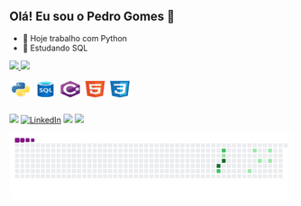 ## Olá! Eu sou o Pedro Gomes 👋

- 🔭 Hoje trabalho com Python
- 🌱 Estudando SQL

<div>
  <a href="https://github.com/p7gcomes">
  <img height="160em" src="https://github-readme-stats.vercel.app/api?username=p7gcomes&show_icons=true&theme=dracula&include_all_commits=true&count_private=true"/>
  <img height="160em" src="https://github-readme-stats.vercel.app/api/top-langs/?username=p7gcomes&layout=compact&langs_count=7&theme=dracula"/>
  </a>
</div>

<div style="display: inline_block"><br>

  <img align="center" alt="p7gcomes-Python" height="30" width="40" src="https://raw.githubusercontent.com/devicons/devicon/master/icons/python/python-original.svg">
  <img align="center" alt="p7gcomes-sqldatabase" height="30" width="40" src="https://raw.githubusercontent.com/devicons/devicon/master/icons/azuresqldatabase/azuresqldatabase-original.svg">
  <img align="center" alt="p7gcomes-Csharp" height="30" width="40" src="https://raw.githubusercontent.com/devicons/devicon/master/icons/csharp/csharp-original.svg">
  <img align="center" alt="p7gcomes-HTML" height="30" width="40" src="https://raw.githubusercontent.com/devicons/devicon/master/icons/html5/html5-original.svg">
  <img align="center" alt="p7gcomes-CSS" height="30" width="40" src="https://raw.githubusercontent.com/devicons/devicon/master/icons/css3/css3-original.svg">
  
</div>
  
  ##
 
<div>    

  <a href ="pedrosilvagomes3107@gmail.com"><img src="https://img.shields.io/badge/-Gmail-%23333?style=for-the-badge&logo=gmail&logoColor=white" target="_blank"></a>
  <a href="https://www.linkedin.com/in/pedrogomesz" target="_blank"><img src="https://img.shields.io/badge/-LinkedIn-0077B5?style=for-the-badge&logo=linkedin&logoColor=white" alt="LinkedIn"></a>
  <a href="https://www.youtube.com/@p7gomes_0/featured" target="_blank"><img src="https://img.shields.io/badge/YouTube-FF0000?style=for-the-badge&logo=youtube&logoColor=white" target="_blank"></a>
  <a href="https://www.instagram.com/p7gomes_?igsh=MTQ4b3dkeGFtcjVvMA==" target="_blank"><img src="https://img.shields.io/badge/-Instagram-%23E4405F?style=for-the-badge&logo=instagram&logoColor=white" target="_blank"></a>

  
![snake gif](https://github.com/p7gcomes/p7gcomes/blob/output/github-contribution-grid-snake.gif)



  
  
